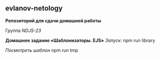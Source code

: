 ## evlanov-netology

**Репозиторий для сдачи домашней работы**

Группа *NDJS-23*

**Домашнее задание «Шаблонизаторы. EJS»**
*Запуск:* npm run library

*Посмотреть шаблон* npm run tmp



